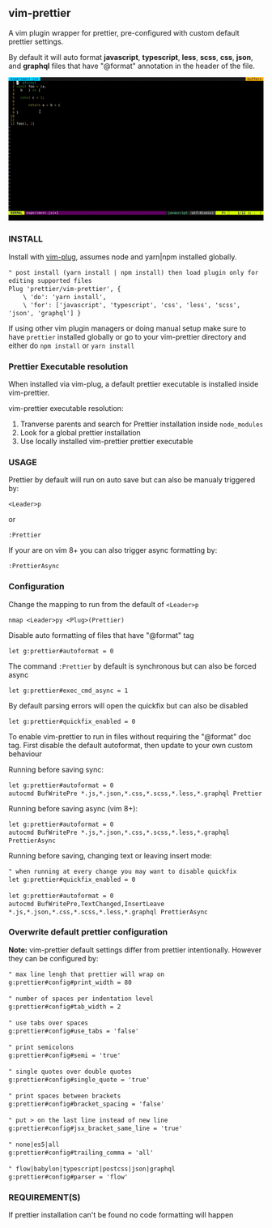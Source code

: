 ## vim-prettier

A vim plugin wrapper for prettier, pre-configured with custom default prettier settings.

By default it will auto format **javascript**, **typescript**, **less**, **scss**, **css**, **json**, and **graphql** files that have "@format" annotation in the header of the file.

![vim-prettier](/media/vim-prettier.gif?raw=true "vim-prettier")

### INSTALL 

Install with [vim-plug](https://github.com/junegunn/vim-plug), assumes node and yarn|npm installed globally.

```vim
" post install (yarn install | npm install) then load plugin only for editing supported files
Plug 'prettier/vim-prettier', { 
	\ 'do': 'yarn install', 
	\ 'for': ['javascript', 'typescript', 'css', 'less', 'scss', 'json', 'graphql'] } 
```

If using other vim plugin managers or doing manual setup make sure to have `prettier` installed globally or go to your vim-prettier directory and either do `npm install` or `yarn install`

### Prettier Executable resolution

When installed via vim-plug, a default prettier executable is installed inside vim-prettier.

vim-prettier executable resolution:

1. Tranverse parents and search for Prettier installation inside `node_modules`
2. Look for a global prettier installation
3. Use locally installed vim-prettier prettier executable

### USAGE

Prettier by default will run on auto save but can also be manualy triggered by:

```vim
<Leader>p
```
or

```vim
:Prettier
```

If your are on vim 8+ you can also trigger async formatting by:

```vim
:PrettierAsync
```

### Configuration

Change the mapping to run from the default of `<Leader>p`

```vim
nmap <Leader>py <Plug>(Prettier)
```

Disable auto formatting of files that have "@format" tag 

```vim
let g:prettier#autoformat = 0
```

The command `:Prettier` by default is synchronous but can also be forced async

```vim
let g:prettier#exec_cmd_async = 1
```

By default parsing errors will open the quickfix but can also be disabled

```vim
let g:prettier#quickfix_enabled = 0
```

To enable vim-prettier to run in files without requiring the "@format" doc tag.
First disable the default autoformat, then update to your own custom behaviour

Running before saving sync:

```vim
let g:prettier#autoformat = 0
autocmd BufWritePre *.js,*.json,*.css,*.scss,*.less,*.graphql Prettier
```

Running before saving async (vim 8+):

```vim
let g:prettier#autoformat = 0
autocmd BufWritePre *.js,*.json,*.css,*.scss,*.less,*.graphql PrettierAsync
```

Running before saving, changing text or leaving insert mode: 

```vim
" when running at every change you may want to disable quickfix
let g:prettier#quickfix_enabled = 0

let g:prettier#autoformat = 0
autocmd BufWritePre,TextChanged,InsertLeave *.js,*.json,*.css,*.scss,*.less,*.graphql PrettierAsync
```

### Overwrite default prettier configuration

**Note:** vim-prettier default settings differ from prettier intentionally. However they can be configured by:

```vim
" max line lengh that prettier will wrap on
g:prettier#config#print_width = 80

" number of spaces per indentation level
g:prettier#config#tab_width = 2

" use tabs over spaces
g:prettier#config#use_tabs = 'false'

" print semicolons
g:prettier#config#semi = 'true'

" single quotes over double quotes
g:prettier#config#single_quote = 'true' 

" print spaces between brackets
g:prettier#config#bracket_spacing = 'false' 

" put > on the last line instead of new line
g:prettier#config#jsx_bracket_same_line = 'true' 

" none|es5|all
g:prettier#config#trailing_comma = 'all'

" flow|babylon|typescript|postcss|json|graphql
g:prettier#config#parser = 'flow'

```
### REQUIREMENT(S) 

If prettier installation can't be found no code formatting will happen
